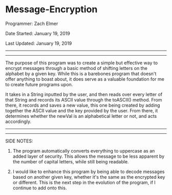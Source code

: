 # Message-Encryption

Programmer: Zach Elmer

Date Started: January 19, 2019

Last Updated: January 19, 2019

-----------------------------------------------

-----------------------------------------------

The purpose of this program was to create a simple but effective way to encrypt messages through a basic method of 
shifting letters on the alphabet by a given key. While this is a barebones program that doesn't offer anything to boast about, 
it does serve as a valuable foundation for me to create future programs upon. 

It takes in a String inputted by the user, and then reads over every letter of that String and records its ASCII value through the 
toASCII() method. From there, it records and saves a new value, this one being created by adding together the ASCII value and the key
provided by the user. From there, it determines whether the newVal is an alphabetical letter or not, and acts accordingly. 

-----------------------------------------------

-----------------------------------------------

SIDE NOTES: 

1. The program automatically converts everything to uppercase as an added layer of security. This allows the message to be less
apparent by the number of capital letters, while still being readable. 

2. I would like to enhance this program by being able to decode messages based on another given key, whether it's the same as the
encrypted key or different. This is the next step in the evolution of the program, if I continue to add onto this. 
